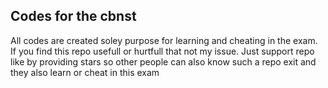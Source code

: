## Codes for the cbnst 
All codes are created soley purpose for learning and cheating in the exam.
If you find this repo usefull or hurtfull that not my issue. Just support repo like 
by providing stars so other people can also know such a repo exit and they also learn or 
cheat in this exam